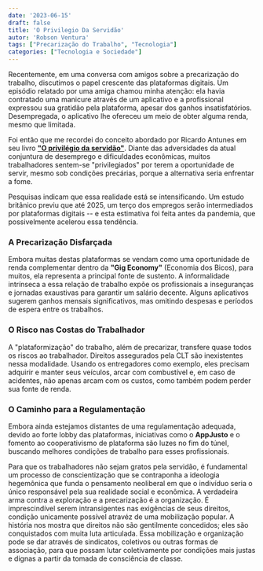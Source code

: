 ```yaml
---
date: '2023-06-15'
draft: false
title: 'O Privilegio Da Servidão'
autor: 'Robson Ventura'
tags: ["Precarização do Trabalho", "Tecnologia"]
categories: ["Tecnologia e Sociedade"]
---
```


Recentemente, em uma conversa com amigos sobre a precarização do
trabalho, discutimos o papel crescente das plataformas digitais. Um
episódio relatado por uma amiga chamou minha atenção: ela havia
contratado uma manicure através de um aplicativo e a profissional
expressou sua gratidão pela plataforma, apesar dos ganhos
insatisfatórios. Desempregada, o aplicativo lhe ofereceu um meio de
obter alguma renda, mesmo que limitada.

Foi então que me recordei do conceito abordado por Ricardo Antunes em
seu livro [**"O privilégio da
servidão"**](https://www.boitempoeditorial.com.br/produto/o-privilegio-da-servidao-152780).
Diante das adversidades da atual conjuntura de desemprego e dificuldades
econômicas, muitos trabalhadores sentem-se "privilegiados" por terem a
oportunidade de servir, mesmo sob condições precárias, porque a
alternativa seria enfrentar a fome.

Pesquisas indicam que essa realidade está se intensificando. Um estudo
britânico previu que até 2025, um terço dos empregos serão intermediados
por plataformas digitais -- e esta estimativa foi feita antes da
pandemia, que possivelmente acelerou essa tendência.

### **A Precarização Disfarçada**

Embora muitas destas plataformas se vendam como uma oportunidade de
renda complementar dentro da **"Gig Economy"** (Economia dos Bicos),
para muitos, ela representa a principal fonte de sustento. A
informalidade intrínseca a essa relação de trabalho expõe os
profissionais a inseguranças e jornadas exaustivas para garantir um
salário decente. Alguns aplicativos sugerem ganhos mensais
significativos, mas omitindo despesas e períodos de espera entre os
trabalhos.

### **O Risco nas Costas do Trabalhador**

A "plataformização" do trabalho, além de precarizar, transfere quase
todos os riscos ao trabalhador. Direitos assegurados pela CLT são
inexistentes nessa modalidade. Usando os entregadores como exemplo, eles
precisam adquirir e manter seus veículos, arcar com combustível e, em
caso de acidentes, não apenas arcam com os custos, como também podem
perder sua fonte de renda.

### **O Caminho para a Regulamentação**

Embora ainda estejamos distantes de uma regulamentação adequada, devido
ao forte lobby das plataformas, iniciativas como o **AppJusto** e o
fomento ao cooperativismo de plataforma são luzes no fim do túnel,
buscando melhores condições de trabalho para esses profissionais.

Para que os trabalhadores não sejam gratos pela servidão, é fundamental
um processo de conscientização que se contraponha a ideologia hegemônica
que funda o pensamento neoliberal em que o indivíduo seria o único
responsável pela sua realidade social e econômica. A verdadeira arma
contra a exploração e a precarização é a organização. É imprescindível
serem intransigentes nas exigências de seus direitos, condição
unicamente possível atravéz de uma mobilização popular. A história nos
mostra que direitos não são gentilmente concedidos; eles são
conquistados com muita luta articulada. Essa mobilização e organização
pode se dar através de sindicatos, coletivos ou outras formas de
associação, para que possam lutar coletivamente por condições mais
justas e dignas a partir da tomada de consciência de classe.
